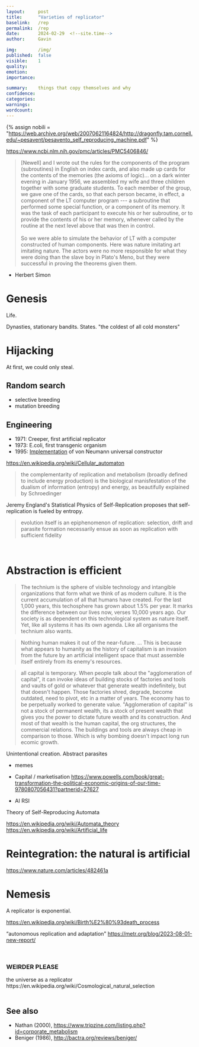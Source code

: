 ```yaml
---
layout:     post
title:      "Varieties of replicator"
baselink:   /rep
permalink:  /rep
date:       2024-02-29  <!--site.time-->
author:     Gavin

img:        /img/
published:  false
visible:    1
quality:    
emotion:    
importance: 

summary:    things that copy themselves and why
confidence: 
categories: 
warnings:   
wordcount:      
---
```


{%  assign nobili = "https://web.archive.org/web/20070621164824/http://dragonfly.tam.cornell.edu/~pesavent/pesavento_self_reproducing_machine.pdf" %}



https://www.ncbi.nlm.nih.gov/pmc/articles/PMC5406846/


> [Newell] and I wrote out the rules for the components of the program (subroutines) in English on index cards, and also made up cards for the contents of the memories (the axioms of logic)... on a dark winter evening in January 1956, we assembled my wife and three children together with some graduate students. To each member of the group, we gave one of the cards, so that each person became, in effect, a component of the LT computer program --- a subroutine that performed some special function, or a component of its memory. It was the task of each participant to execute his or her subroutine, or to provide the contents of his or her memory, whenever called by the routine at the next level above that was then in control.<br><br>So we were able to simulate the behavior of LT with a computer constructed of human components. Here was nature imitating art imitating nature. The actors were no more responsible for what they were doing than the slave boy in Plato's Meno, but they were successful in proving the theorems given them. 

- Herbert Simon


# Genesis

Life.

Dynasties, stationary bandits. States. "the coldest of all cold monsters"


# Hijacking

At first, we could only steal.


## Random search

- selective breeding
- mutation breeding


## Engineering

- 1971: Creeper, first artificial replicator
- 1973: E.coli, first transgenic organism
- 1995: <a href="{{nobili}}">Implementation</a> of von Neumann universal constructor

https://en.wikipedia.org/wiki/Cellular_automaton


> the complementarity of replication and metabolism (broadly defined to include energy production) is the biological manisfestation of the dualism of information (entropy) and energy, as beautifully explained by Schroedinger 

Jeremy England's Statistical Physics of Self-Replication proposes that self-replication is fueled by entropy.

> evolution itself is an epiphenomenon of replication: selection, drift and parasite formation necessarily ensue as soon as replication with sufficient fidelity

<br>

# Abstraction is efficient

> The technium is the sphere of visible technology and intangible organizations that form what we think of as modern culture. It is the current accumulation of all that humans have created. For the last 1,000 years, this techosphere has grown about 1.5% per year. It marks the difference between our lives now, verses 10,000 years ago. Our society is as dependent on this technological system as nature itself. Yet, like all systems it has its own agenda. Like all organisms the technium also wants.

> Nothing human makes it out of the near-future. ... This is because what appears to humanity as the history of capitalism is an invasion from the future by an artificial intelligent space that must assemble itself entirely from its enemy's resources.

> all capital is temporary. When people talk about the "agglomeration of capital", it can invoke ideas of building stocks of factories and tools and vaults of gold or whatever that generate wealth indefinitely, but that doesn't happen. Those factories shred, degrade, become outdated, need to pivot, etc in a matter of years. The economy has to be perpetually worked to generate value. "Agglomeration of capital" is not a stock of permanent wealth, its a stock of present wealth that gives you the power to dictate future wealth and its construction. And most of that wealth is the human capital, the org structures, the commercial relations. The buildings and tools are always cheap in comparison to those. Which is why bombing doesn't impact long run ecomic growth.


Unintentional creation. Abstract parasites

- memes

- Capital / marketisation 
https://www.powells.com/book/great-transformation-the-political-economic-origins-of-our-time-9780807056431?partnerid=27627

- AI 
    RSI

Theory of Self-Reproducing Automata

https://en.wikipedia.org/wiki/Automata_theory
https://en.wikipedia.org/wiki/Artificial_life


# Reintegration: the natural is artificial

https://www.nature.com/articles/482461a


# Nemesis

A replicator is exponential.

https://en.wikipedia.org/wiki/Birth%E2%80%93death_process


“autonomous replication and adaptation"
https://metr.org/blog/2023-08-01-new-report/


<br>

<div class="accordion">
    <h3>WEIRDER PLEASE</h3>
    <div>
        the universe as a replicator
        https://en.wikipedia.org/wiki/Cosmological_natural_selection
    </div>
</div>

<br>

## See also

* Nathan (2000), https://www.tripzine.com/listing.php?id=corporate_metabolism
* Beniger (1986), http://bactra.org/reviews/beniger/

